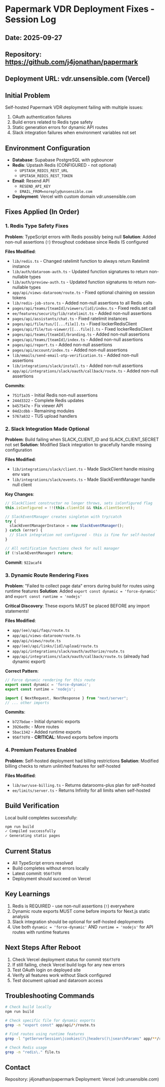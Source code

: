 # Papermark VDR Deployment Fixes - Session Log

## Date: 2025-09-27
## Repository: https://github.com/j4jonathan/papermark
## Deployment URL: vdr.unsensible.com (Vercel)

## Initial Problem
Self-hosted Papermark VDR deployment failing with multiple issues:
1. OAuth authentication failures
2. Build errors related to Redis type safety
3. Static generation errors for dynamic API routes
4. Slack integration failures when environment variables not set

## Environment Configuration
- **Database**: Supabase PostgreSQL with pgbouncer
- **Redis**: Upstash Redis (CONFIGURED - not optional)
  - `UPSTASH_REDIS_REST_URL`
  - `UPSTASH_REDIS_REST_TOKEN`
- **Email**: Resend API
  - `RESEND_API_KEY`
  - `EMAIL_FROM=noreply@unsensible.com`
- **Deployment**: Vercel with custom domain vdr.unsensible.com

## Fixes Applied (In Order)

### 1. Redis Type Safety Fixes
**Problem**: TypeScript errors with Redis possibly being null
**Solution**: Added non-null assertions (`!`) throughout codebase since Redis IS configured

**Files Modified**:
- `lib/redis.ts` - Changed ratelimit function to always return Ratelimit instance
- `lib/auth/dataroom-auth.ts` - Updated function signatures to return non-nullable types
- `lib/auth/preview-auth.ts` - Updated function signatures to return non-nullable types
- `app/api/views-dataroom/route.ts` - Fixed optional chaining on session tokens
- `lib/redis-job-store.ts` - Added non-null assertions to all Redis calls
- `pages/api/teams/[teamId]/viewers/[id]/index.ts` - Fixed redis.set call
- `ee/features/security/lib/ratelimit.ts` - Added non-null assertions
- `pages/api/assistants/chat.ts` - Fixed ratelimit instances
- `pages/api/file/tus/[[...file]].ts` - Fixed lockerRedisClient
- `pages/api/file/tus-viewer/[[...file]].ts` - Fixed lockerRedisClient
- `pages/api/teams/[teamId]/branding.ts` - Added non-null assertions
- `pages/api/teams/[teamId]/index.ts` - Added non-null assertions
- `pages/api/report.ts` - Added non-null assertions
- `pages/api/account/index.ts` - Added non-null assertions
- `lib/emails/send-email-otp-verification.ts` - Added non-null assertions
- `lib/integrations/slack/install.ts` - Added non-null assertions
- `app/api/integrations/slack/oauth/callback/route.ts` - Added non-null assertions

**Commits**:
- `751f1a35` - Initial Redis non-null assertions
- `244d3322` - Complete Redis updates
- `b457547e` - Fix viewer API
- `04d2cdbb` - Remaining modules
- `5767a832` - TUS upload handlers

### 2. Slack Integration Made Optional
**Problem**: Build failing when SLACK_CLIENT_ID and SLACK_CLIENT_SECRET not set
**Solution**: Modified Slack integration to gracefully handle missing configuration

**Files Modified**:
- `lib/integrations/slack/client.ts` - Made SlackClient handle missing env vars
- `lib/integrations/slack/events.ts` - Made SlackEventManager handle null client

**Key Changes**:
```typescript
// SlackClient constructor no longer throws, sets isConfigured flag
this.isConfigured = !!(this.clientId && this.clientSecret);

// SlackEventManager creates singleton with try/catch
try {
  slackEventManagerInstance = new SlackEventManager();
} catch (error) {
  // Slack integration not configured - this is fine for self-hosted
}

// All notification functions check for null manager
if (!slackEventManager) return;
```

**Commit**: `922acaf4`

### 3. Dynamic Route Rendering Fixes
**Problem**: "Failed to collect page data" errors during build for routes using runtime features
**Solution**: Added `export const dynamic = 'force-dynamic'` and `export const runtime = 'nodejs'`

**Critical Discovery**: These exports MUST be placed BEFORE any import statements!

**Files Modified**:
- `app/(ee)/api/faqs/route.ts`
- `app/api/views-dataroom/route.ts`
- `app/api/views/route.ts`
- `app/(ee)/api/links/[id]/upload/route.ts`
- `app/api/integrations/slack/oauth/authorize/route.ts`
- `app/api/integrations/slack/oauth/callback/route.ts` (already had dynamic export)

**Correct Pattern**:
```typescript
// Force dynamic rendering for this route
export const dynamic = 'force-dynamic';
export const runtime = 'nodejs';

import { NextRequest, NextResponse } from "next/server";
// ... other imports
```

**Commits**:
- `b727bdae` - Initial dynamic exports
- `3926ed9c` - More routes
- `5bac1342` - Added runtime exports
- `956f7df0` - **CRITICAL**: Moved exports before imports

### 4. Premium Features Enabled
**Problem**: Self-hosted deployment had billing restrictions
**Solution**: Modified billing checks to return unlimited features for self-hosted

**Files Modified**:
- `lib/swr/use-billing.ts` - Returns datarooms-plus plan for self-hosted
- `ee/limits/server.ts` - Returns Infinity for all limits when self-hosted

## Build Verification
Local build completes successfully:
```bash
npm run build
✓ Compiled successfully
✓ Generating static pages
```

## Current Status
- All TypeScript errors resolved
- Build completes without errors locally
- Latest commit: `956f7df0`
- Deployment should succeed on Vercel

## Key Learnings
1. Redis is REQUIRED - use non-null assertions (`!`) everywhere
2. Dynamic route exports MUST come before imports for Next.js static analysis
3. Slack integration should be optional for self-hosted deployments
4. Use both `dynamic = 'force-dynamic'` AND `runtime = 'nodejs'` for API routes with runtime features

## Next Steps After Reboot
1. Check Vercel deployment status for commit `956f7df0`
2. If still failing, check Vercel build logs for any new errors
3. Test OAuth login on deployed site
4. Verify all features work without Slack configured
5. Test document upload and dataroom access

## Troubleshooting Commands
```bash
# Check build locally
npm run build

# Check specific file for dynamic exports
grep -n "export const" app/api/*/route.ts

# Find routes using runtime features
grep -l "getServerSession\|cookies()\|headers()\|searchParams" app/**/route.ts

# Check Redis usage
grep -n "redis\." file.ts
```

## Contact
Repository: j4jonathan/papermark
Deployment: Vercel (vdr.unsensible.com)
